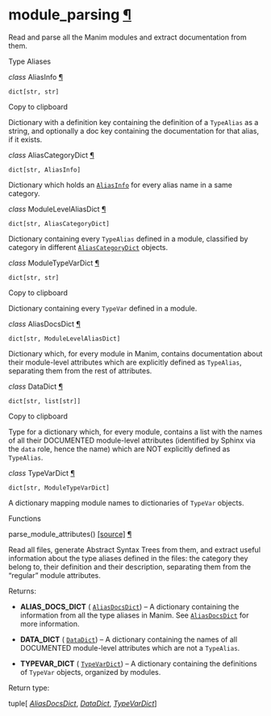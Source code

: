 # module\_parsing [¶](https://docs.manim.community/en/stable/reference/manim.utils.docbuild.module_parsing.html\#module-manim.utils.docbuild.module_parsing "Link to this heading")

Read and parse all the Manim modules and extract documentation from them.

Type Aliases

_class_ AliasInfo [¶](https://docs.manim.community/en/stable/reference/manim.utils.docbuild.module_parsing.html#manim.utils.docbuild.module_parsing.AliasInfo "Link to this definition")

```
dict[str, str]

```

Copy to clipboard

Dictionary with a definition key containing the definition of
a `TypeAlias` as a string, and optionally a doc key containing
the documentation for that alias, if it exists.

_class_ AliasCategoryDict [¶](https://docs.manim.community/en/stable/reference/manim.utils.docbuild.module_parsing.html#manim.utils.docbuild.module_parsing.AliasCategoryDict "Link to this definition")

```xref py py-class docutils literal notranslate
dict[str, AliasInfo]
```

Dictionary which holds an [`AliasInfo`](https://docs.manim.community/en/stable/reference/manim.utils.docbuild.module_parsing.html#manim.utils.docbuild.module_parsing.AliasInfo "manim.utils.docbuild.module_parsing.AliasInfo") for every alias name in a same
category.

_class_ ModuleLevelAliasDict [¶](https://docs.manim.community/en/stable/reference/manim.utils.docbuild.module_parsing.html#manim.utils.docbuild.module_parsing.ModuleLevelAliasDict "Link to this definition")

```xref py py-class docutils literal notranslate
dict[str, AliasCategoryDict]
```

Dictionary containing every `TypeAlias` defined in a module,
classified by category in different [`AliasCategoryDict`](https://docs.manim.community/en/stable/reference/manim.utils.docbuild.module_parsing.html#manim.utils.docbuild.module_parsing.AliasCategoryDict "manim.utils.docbuild.module_parsing.AliasCategoryDict") objects.

_class_ ModuleTypeVarDict [¶](https://docs.manim.community/en/stable/reference/manim.utils.docbuild.module_parsing.html#manim.utils.docbuild.module_parsing.ModuleTypeVarDict "Link to this definition")

```
dict[str, str]

```

Copy to clipboard

Dictionary containing every `TypeVar` defined in a module.

_class_ AliasDocsDict [¶](https://docs.manim.community/en/stable/reference/manim.utils.docbuild.module_parsing.html#manim.utils.docbuild.module_parsing.AliasDocsDict "Link to this definition")

```xref py py-class docutils literal notranslate
dict[str, ModuleLevelAliasDict]
```

Dictionary which, for every module in Manim, contains documentation
about their module-level attributes which are explicitly defined as
`TypeAlias`, separating them from the rest of attributes.

_class_ DataDict [¶](https://docs.manim.community/en/stable/reference/manim.utils.docbuild.module_parsing.html#manim.utils.docbuild.module_parsing.DataDict "Link to this definition")

```
dict[str, list[str]]

```

Copy to clipboard

Type for a dictionary which, for every module, contains a list with
the names of all their DOCUMENTED module-level attributes (identified
by Sphinx via the `data` role, hence the name) which are NOT
explicitly defined as `TypeAlias`.

_class_ TypeVarDict [¶](https://docs.manim.community/en/stable/reference/manim.utils.docbuild.module_parsing.html#manim.utils.docbuild.module_parsing.TypeVarDict "Link to this definition")

```xref py py-class docutils literal notranslate
dict[str, ModuleTypeVarDict]
```

A dictionary mapping module names to dictionaries of `TypeVar` objects.

Functions

parse\_module\_attributes() [\[source\]](https://docs.manim.community/en/stable/_modules/manim/utils/docbuild/module_parsing.html#parse_module_attributes) [¶](https://docs.manim.community/en/stable/reference/manim.utils.docbuild.module_parsing.html#manim.utils.docbuild.module_parsing.parse_module_attributes "Link to this definition")

Read all files, generate Abstract Syntax Trees from them, and
extract useful information about the type aliases defined in the
files: the category they belong to, their definition and their
description, separating them from the “regular” module attributes.

Returns:

- **ALIAS\_DOCS\_DICT** ( [`AliasDocsDict`](https://docs.manim.community/en/stable/reference/manim.utils.docbuild.module_parsing.html#manim.utils.docbuild.module_parsing.AliasDocsDict "manim.utils.docbuild.module_parsing.AliasDocsDict")) – A dictionary containing the information from all the type
aliases in Manim. See [`AliasDocsDict`](https://docs.manim.community/en/stable/reference/manim.utils.docbuild.module_parsing.html#manim.utils.docbuild.module_parsing.AliasDocsDict "manim.utils.docbuild.module_parsing.AliasDocsDict") for more information.

- **DATA\_DICT** ( [`DataDict`](https://docs.manim.community/en/stable/reference/manim.utils.docbuild.module_parsing.html#manim.utils.docbuild.module_parsing.DataDict "manim.utils.docbuild.module_parsing.DataDict")) – A dictionary containing the names of all DOCUMENTED
module-level attributes which are not a `TypeAlias`.

- **TYPEVAR\_DICT** ( [`TypeVarDict`](https://docs.manim.community/en/stable/reference/manim.utils.docbuild.module_parsing.html#manim.utils.docbuild.module_parsing.TypeVarDict "manim.utils.docbuild.module_parsing.TypeVarDict")) – A dictionary containing the definitions of `TypeVar` objects,
organized by modules.


Return type:

tuple\[ [_AliasDocsDict_](https://docs.manim.community/en/stable/reference/manim.utils.docbuild.module_parsing.html#manim.utils.docbuild.module_parsing.AliasDocsDict "manim.utils.docbuild.module_parsing.AliasDocsDict"), [_DataDict_](https://docs.manim.community/en/stable/reference/manim.utils.docbuild.module_parsing.html#manim.utils.docbuild.module_parsing.DataDict "manim.utils.docbuild.module_parsing.DataDict"), [_TypeVarDict_](https://docs.manim.community/en/stable/reference/manim.utils.docbuild.module_parsing.html#manim.utils.docbuild.module_parsing.TypeVarDict "manim.utils.docbuild.module_parsing.TypeVarDict")\]